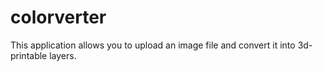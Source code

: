 # colorverter
This application allows you to upload an image file and convert it into 3d-printable layers.
